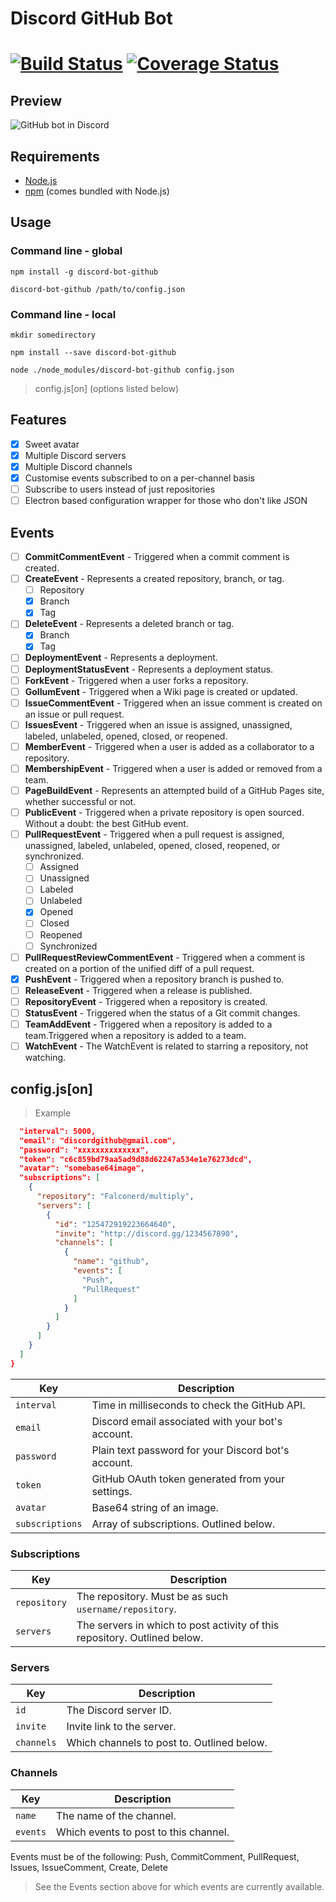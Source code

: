 # Discord GitHub Bot

[![Build Status](https://travis-ci.org/Falconerd/discord-bot-github.svg?branch=dev)](https://travis-ci.org/Falconerd/discord-bot-github) [![Coverage Status](https://coveralls.io/repos/Falconerd/discord-bot-github/badge.svg?branch=dev&service=github)](https://coveralls.io/github/Falconerd/discord-bot-github?branch=dev)
=======

## Preview
![GitHub bot in Discord](http://i.imgur.com/hjwC1UG.png)

## Requirements

- [Node.js](http://nodejs.org/)
- [npm](http://npmjs.com) (comes bundled with Node.js)

## Usage

### Command line - global

`npm install -g discord-bot-github`

`discord-bot-github /path/to/config.json`

### Command line - local

`mkdir somedirectory`

`npm install --save discord-bot-github`

`node ./node_modules/discord-bot-github config.json`

> config.js[on] (options listed below)

## Features
- [x] Sweet avatar
- [x] Multiple Discord servers
- [x] Multiple Discord channels
- [x] Customise events subscribed to on a per-channel basis
- [ ] Subscribe to users instead of just repositories
- [ ] Electron based configuration wrapper for those who don't like JSON

## Events
- [ ] __CommitCommentEvent__ - Triggered when a commit comment is created.
- [ ] __CreateEvent__ - Represents a created repository, branch, or tag.
  - [ ] Repository
  - [x] Branch
  - [x] Tag
- [ ] __DeleteEvent__ - Represents a deleted branch or tag.
  - [x] Branch
  - [x] Tag
- [ ] __DeploymentEvent__ - Represents a deployment.
- [ ] __DeploymentStatusEvent__ - Represents a deployment status.
- [ ] __ForkEvent__ - Triggered when a user forks a repository.
- [ ] __GollumEvent__ - Triggered when a Wiki page is created or updated.
- [ ] __IssueCommentEvent__ - Triggered when an issue comment is created on an issue or pull request.
- [ ] __IssuesEvent__ - Triggered when an issue is assigned, unassigned, labeled, unlabeled, opened, closed, or reopened.
- [ ] __MemberEvent__ - Triggered when a user is added as a collaborator to a repository.
- [ ] __MembershipEvent__ - Triggered when a user is added or removed from a team.
- [ ] __PageBuildEvent__ - Represents an attempted build of a GitHub Pages site, whether successful or not.
- [ ] __PublicEvent__ - Triggered when a private repository is open sourced. Without a doubt: the best GitHub event.
- [ ] __PullRequestEvent__ - Triggered when a pull request is assigned, unassigned, labeled, unlabeled, opened, closed, reopened, or synchronized.
  - [ ] Assigned
  - [ ] Unassigned
  - [ ] Labeled
  - [ ] Unlabeled
  - [x] Opened
  - [ ] Closed
  - [ ] Reopened
  - [ ] Synchronized
- [ ] __PullRequestReviewCommentEvent__ - Triggered when a comment is created on a portion of the unified diff of a pull request.
- [x] __PushEvent__ - Triggered when a repository branch is pushed to.
- [ ] __ReleaseEvent__ - Triggered when a release is published.
- [ ] __RepositoryEvent__ - Triggered when a repository is created.
- [ ] __StatusEvent__ - Triggered when the status of a Git commit changes.
- [ ] __TeamAddEvent__ - Triggered when a repository is added to a team.Triggered when a repository is added to a team.
- [ ] __WatchEvent__ - The WatchEvent is related to starring a repository, not watching.

## config.js[on]

> Example

```json
  "interval": 5000,
  "email": "discordgithub@gmail.com",
  "password": "xxxxxxxxxxxxxx",
  "token": "c6c859bd79aa5ad9d88d62247a534e1e76273dcd",
  "avatar": "somebase64image",
  "subscriptions": [
    {
      "repository": "Falconerd/multiply",
      "servers": [
        {
          "id": "125472919223664640",
          "invite": "http://discord.gg/1234567890",
          "channels": [
            {
              "name": "github",
              "events": [
                "Push",
                "PullRequest"
              ]
            }
          ]
        }
      ]
    }
  ]
}
```

| Key | Description
| --- | -----------
| `interval` | Time in milliseconds to check the GitHub API.
| `email` | Discord email associated with your bot's account.
| `password` | Plain text password for your Discord bot's account.
| `token` | GitHub OAuth token generated from your settings.
| `avatar` | Base64 string of an image.
| `subscriptions` | Array of subscriptions. Outlined below.

### Subscriptions
| Key | Description
| --- | -----------
| `repository` | The repository. Must be as such `username/repository`.
| `servers` | The servers in which to post activity of this repository. Outlined below.

### Servers
| Key | Description
| --- | -----------
| `id` | The Discord server ID.
| `invite` | Invite link to the server.
| `channels` | Which channels to post to. Outlined below.

### Channels
| Key | Description
| --- | -----------
| `name` | The name of the channel.
| `events` | Which events to post to this channel.

Events must be of the following: Push, CommitComment, PullRequest, Issues, IssueComment, Create, Delete

> See the Events section above for which events are currently available.
